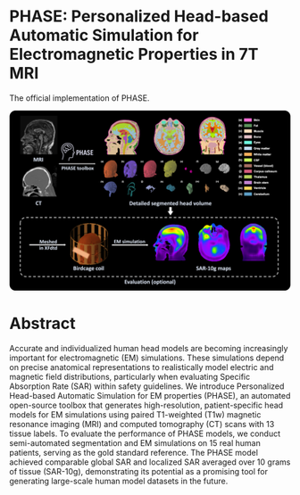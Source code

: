 # PHASE: Personalized Head-based Automatic Simulation for Electromagnetic Properties in 7T MRI
The official implementation of PHASE.

<img src="Figs/Problem_figure.png" alt="First Figure" width="700"/>

# Abstract
Accurate and individualized human head models are becoming increasingly important for electromagnetic (EM) simulations. These simulations depend on precise anatomical representations to realistically model electric and magnetic field distributions, particularly when evaluating Specific Absorption Rate (SAR) within safety guidelines. We introduce Personalized Head-based Automatic Simulation for EM properties (PHASE), an automated open-source toolbox that generates high-resolution, patient-specific head models for EM simulations using paired T1-weighted (T1w) magnetic resonance imaging (MRI) and computed tomography (CT) scans with 13 tissue labels. To evaluate the performance of PHASE models, we conduct semi-automated segmentation and EM simulations on 15 real human patients, serving as the gold standard reference. The PHASE model achieved comparable global SAR and localized SAR averaged over 10 grams of tissue (SAR-10g), demonstrating its potential as a promising tool for generating large-scale human model datasets in the future.
